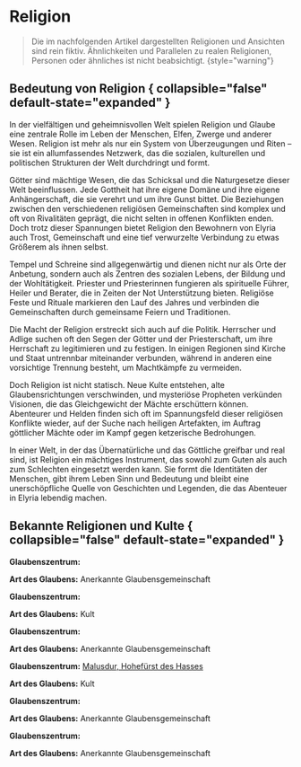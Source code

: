 # Religion

<primary-label ref="lore"/>

> Die im nachfolgenden Artikel dargestellten Religionen und Ansichten sind rein fiktiv. Ähnlichkeiten und Parallelen zu
> realen Religionen, Personen oder ähnliches ist nicht beabsichtigt.
> {style="warning"}

## Bedeutung von Religion { collapsible="false" default-state="expanded" }

In der vielfältigen und geheimnisvollen Welt spielen Religion und Glaube eine zentrale Rolle im Leben der Menschen,
Elfen, Zwerge und anderer Wesen. Religion ist mehr als nur ein System von Überzeugungen und Riten – sie ist ein
allumfassendes Netzwerk, das die sozialen, kulturellen und politischen Strukturen der Welt durchdringt und formt.

Götter sind mächtige Wesen, die das Schicksal und die Naturgesetze dieser Welt beeinflussen. Jede
Gottheit hat ihre eigene Domäne und ihre eigene Anhängerschaft, die sie verehrt und um ihre Gunst bittet. Die
Beziehungen zwischen den verschiedenen religiösen Gemeinschaften sind komplex und oft von Rivalitäten geprägt, die nicht
selten in offenen Konflikten enden. Doch trotz dieser Spannungen bietet Religion den Bewohnern von Elyria auch Trost,
Gemeinschaft und eine tief verwurzelte Verbindung zu etwas Größerem als ihnen selbst.

Tempel und Schreine sind allgegenwärtig und dienen nicht nur als Orte der Anbetung, sondern auch als Zentren des
sozialen Lebens, der Bildung und der Wohltätigkeit. Priester und Priesterinnen fungieren als spirituelle Führer, Heiler
und Berater, die in Zeiten der Not Unterstützung bieten. Religiöse Feste und Rituale markieren den Lauf des Jahres und
verbinden die Gemeinschaften durch gemeinsame Feiern und Traditionen.

Die Macht der Religion erstreckt sich auch auf die Politik. Herrscher und Adlige suchen oft den Segen der Götter und der
Priesterschaft, um ihre Herrschaft zu legitimieren und zu festigen. In einigen Regionen sind Kirche und Staat untrennbar
miteinander verbunden, während in anderen eine vorsichtige Trennung besteht, um Machtkämpfe zu vermeiden.

Doch Religion ist nicht statisch. Neue Kulte entstehen, alte Glaubensrichtungen verschwinden, und mysteriöse Propheten
verkünden Visionen, die das Gleichgewicht der Mächte erschüttern können. Abenteurer und Helden finden sich oft im
Spannungsfeld dieser religiösen Konflikte wieder, auf der Suche nach heiligen Artefakten, im Auftrag göttlicher Mächte
oder im Kampf gegen ketzerische Bedrohungen.

In einer Welt, in der das Übernatürliche und das Göttliche greifbar und real sind, ist Religion ein mächtiges
Instrument, das sowohl zum Guten als auch zum Schlechten eingesetzt werden kann. Sie formt die Identitäten der Menschen,
gibt ihrem Leben Sinn und Bedeutung und bleibt eine unerschöpfliche Quelle von Geschichten und Legenden, die das
Abenteuer in Elyria lebendig machen.

## Bekannte Religionen und Kulte { collapsible="false" default-state="expanded" }

<procedure title="Kirche der Himmlischen Gerechtigkeit">
<p><b>Glaubenszentrum:</b> <a href="Justicia.md"></a></p>
<p><b>Art des Glaubens:</b> Anerkannte Glaubensgemeinschaft</p>
</procedure>

<procedure title="Abgrundkirche der Glimmenden Sünde">
<p><b>Glaubenszentrum:</b> <a href="Thanatos.md"></a></p>
<p><b>Art des Glaubens:</b> Kult</p>
</procedure>

<procedure title="Schicksalsjünger Fortunas">
<p><b>Glaubenszentrum:</b> <a href="Fortuna.md"></a></p>
<p><b>Art des Glaubens:</b> Anerkannte Glaubensgemeinschaft</p>
</procedure>

<procedure title="Klauen des Hasses">
<p><b>Glaubenszentrum:</b> <a href="Malusdur.md">Malusdur, Hohefürst des Hasses</a></p>
<p><b>Art des Glaubens:</b> Kult</p>
</procedure>

<procedure title="Orden der Heiligen Hand">
<p><b>Glaubenszentrum:</b> <a href="Hama.md"></a></p>
<p><b>Art des Glaubens:</b> Anerkannte Glaubensgemeinschaft</p>
</procedure>

<procedure title="Kinder des Waldes">
<p><b>Glaubenszentrum:</b> <a href="Farone.md"></a></p>
<p><b>Art des Glaubens:</b> Anerkannte Glaubensgemeinschaft</p>
</procedure>
